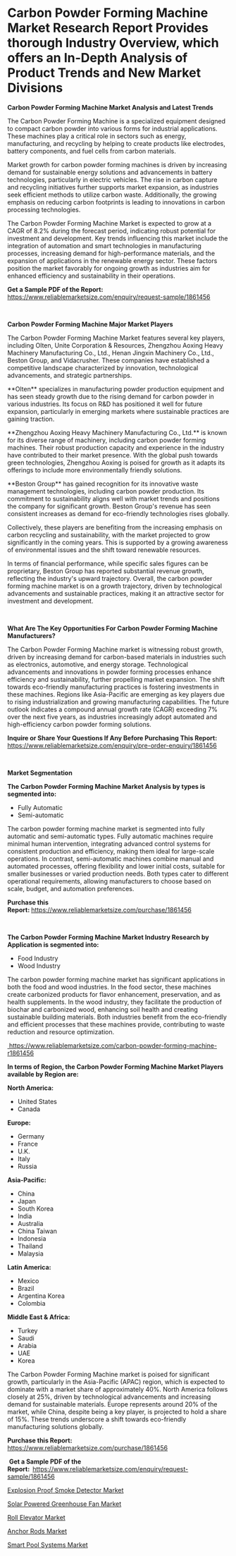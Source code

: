 <p><h1>Carbon Powder Forming Machine Market Research Report Provides thorough Industry Overview, which offers an In-Depth Analysis of Product Trends and New Market Divisions</h1></p><p><strong>Carbon Powder Forming Machine Market Analysis and Latest Trends</strong></p>
<p><p>The Carbon Powder Forming Machine is a specialized equipment designed to compact carbon powder into various forms for industrial applications. These machines play a critical role in sectors such as energy, manufacturing, and recycling by helping to create products like electrodes, battery components, and fuel cells from carbon materials. </p><p>Market growth for carbon powder forming machines is driven by increasing demand for sustainable energy solutions and advancements in battery technologies, particularly in electric vehicles. The rise in carbon capture and recycling initiatives further supports market expansion, as industries seek efficient methods to utilize carbon waste. Additionally, the growing emphasis on reducing carbon footprints is leading to innovations in carbon processing technologies.</p><p>The Carbon Powder Forming Machine Market is expected to grow at a CAGR of 8.2% during the forecast period, indicating robust potential for investment and development. Key trends influencing this market include the integration of automation and smart technologies in manufacturing processes, increasing demand for high-performance materials, and the expansion of applications in the renewable energy sector. These factors position the market favorably for ongoing growth as industries aim for enhanced efficiency and sustainability in their operations.</p></p>
<p><strong>Get a Sample PDF of the Report:&nbsp;</strong> <a href="https://www.reliablemarketsize.com/enquiry/request-sample/1861456?utm_campaign=1833&utm_medium=2&utm_source=Github&utm_content=ia&utm_term=28022025&utm_id=carbon-powder-forming-machine">https://www.reliablemarketsize.com/enquiry/request-sample/1861456</a></p>
<p>&nbsp;</p>
<p><strong>Carbon Powder Forming Machine Major Market Players</strong></p>
<p><p>The Carbon Powder Forming Machine Market features several key players, including Olten, Unite Corporation & Resources, Zhengzhou Aoxing Heavy Machinery Manufacturing Co., Ltd., Henan Jingxin Machinery Co., Ltd., Beston Group, and Vidacrusher. These companies have established a competitive landscape characterized by innovation, technological advancements, and strategic partnerships.</p><p>**Olten** specializes in manufacturing powder production equipment and has seen steady growth due to the rising demand for carbon powder in various industries. Its focus on R&D has positioned it well for future expansion, particularly in emerging markets where sustainable practices are gaining traction.</p><p>**Zhengzhou Aoxing Heavy Machinery Manufacturing Co., Ltd.** is known for its diverse range of machinery, including carbon powder forming machines. Their robust production capacity and experience in the industry have contributed to their market presence. With the global push towards green technologies, Zhengzhou Aoxing is poised for growth as it adapts its offerings to include more environmentally friendly solutions.</p><p>**Beston Group** has gained recognition for its innovative waste management technologies, including carbon powder production. Its commitment to sustainability aligns well with market trends and positions the company for significant growth. Beston Group's revenue has seen consistent increases as demand for eco-friendly technologies rises globally.</p><p>Collectively, these players are benefiting from the increasing emphasis on carbon recycling and sustainability, with the market projected to grow significantly in the coming years. This is supported by a growing awareness of environmental issues and the shift toward renewable resources.</p><p>In terms of financial performance, while specific sales figures can be proprietary, Beston Group has reported substantial revenue growth, reflecting the industry's upward trajectory. Overall, the carbon powder forming machine market is on a growth trajectory, driven by technological advancements and sustainable practices, making it an attractive sector for investment and development.</p></p>
<p>&nbsp;</p>
<p><strong>What Are The Key Opportunities For Carbon Powder Forming Machine Manufacturers?</strong></p>
<p><p>The Carbon Powder Forming Machine market is witnessing robust growth, driven by increasing demand for carbon-based materials in industries such as electronics, automotive, and energy storage. Technological advancements and innovations in powder forming processes enhance efficiency and sustainability, further propelling market expansion. The shift towards eco-friendly manufacturing practices is fostering investments in these machines. Regions like Asia-Pacific are emerging as key players due to rising industrialization and growing manufacturing capabilities. The future outlook indicates a compound annual growth rate (CAGR) exceeding 7% over the next five years, as industries increasingly adopt automated and high-efficiency carbon powder forming solutions.</p></p>
<p><strong>Inquire or Share Your Questions If Any Before Purchasing This Report:</strong> <a href="https://www.reliablemarketsize.com/enquiry/pre-order-enquiry/1861456?utm_campaign=1833&utm_medium=2&utm_source=Github&utm_content=ia&utm_term=28022025&utm_id=carbon-powder-forming-machine">https://www.reliablemarketsize.com/enquiry/pre-order-enquiry/1861456</a></p>
<p>&nbsp;</p>
<p><strong>Market Segmentation</strong></p>
<p><strong>The Carbon Powder Forming Machine Market Analysis by types is segmented into:</strong></p>
<p><ul><li>Fully Automatic</li><li>Semi-automatic</li></ul></p>
<p><p>The carbon powder forming machine market is segmented into fully automatic and semi-automatic types. Fully automatic machines require minimal human intervention, integrating advanced control systems for consistent production and efficiency, making them ideal for large-scale operations. In contrast, semi-automatic machines combine manual and automated processes, offering flexibility and lower initial costs, suitable for smaller businesses or varied production needs. Both types cater to different operational requirements, allowing manufacturers to choose based on scale, budget, and automation preferences.</p></p>
<p><strong>Purchase this Report:&nbsp;</strong><a href="https://www.reliablemarketsize.com/purchase/1861456?utm_campaign=1833&utm_medium=2&utm_source=Github&utm_content=ia&utm_term=28022025&utm_id=carbon-powder-forming-machine">https://www.reliablemarketsize.com/purchase/1861456</a></p>
<p>&nbsp;</p>
<p><strong>The Carbon Powder Forming Machine Market Industry Research by Application is segmented into:</strong></p>
<p><ul><li>Food Industry</li><li>Wood Industry</li></ul></p>
<p><p>The carbon powder forming machine market has significant applications in both the food and wood industries. In the food sector, these machines create carbonized products for flavor enhancement, preservation, and as health supplements. In the wood industry, they facilitate the production of biochar and carbonized wood, enhancing soil health and creating sustainable building materials. Both industries benefit from the eco-friendly and efficient processes that these machines provide, contributing to waste reduction and resource optimization.</p></p>
<p><a href="https://www.reliablemarketsize.com/carbon-powder-forming-machine-r1861456?utm_campaign=1833&utm_medium=2&utm_source=Github&utm_content=ia&utm_term=28022025&utm_id=carbon-powder-forming-machine">&nbsp;https://www.reliablemarketsize.com/carbon-powder-forming-machine-r1861456</a></p>
<p><strong>In terms of Region, the Carbon Powder Forming Machine Market Players available by Region are:</strong></p>
<p>
    <p> <strong> North America: </strong>
        <ul>
            <li>United States</li>
            <li>Canada</li>
        </ul>
        </p> 
    <p> <strong> Europe: </strong>
        <ul>
            <li>Germany</li>
            <li>France</li>
            <li>U.K.</li>
            <li>Italy</li>
            <li>Russia</li>
        </ul>
        </p> 
    <p> <strong> Asia-Pacific: </strong>
        <ul>
            <li>China</li>
            <li>Japan</li>
            <li>South Korea</li>
            <li>India</li>
            <li>Australia</li>
            <li>China Taiwan</li>
            <li>Indonesia</li>
            <li>Thailand</li>
            <li>Malaysia</li>
        </ul>
        </p> 
    <p> <strong> Latin America: </strong>
        <ul>
            <li>Mexico</li>
            <li>Brazil</li>
            <li>Argentina Korea</li>
            <li>Colombia</li>
        </ul>
        </p> 
    <p> <strong> Middle East & Africa: </strong>
        <ul>
            <li>Turkey</li>
            <li>Saudi</li>
            <li>Arabia</li>
            <li>UAE</li>
            <li>Korea</li>
        </ul>
    </p>
    </p>
<p><p>The Carbon Powder Forming Machine market is poised for significant growth, particularly in the Asia-Pacific (APAC) region, which is expected to dominate with a market share of approximately 40%. North America follows closely at 25%, driven by technological advancements and increasing demand for sustainable materials. Europe represents around 20% of the market, while China, despite being a key player, is projected to hold a share of 15%. These trends underscore a shift towards eco-friendly manufacturing solutions globally.</p></p>
<p><strong>Purchase this Report: </strong><a href="https://www.reliablemarketsize.com/purchase/1861456?utm_campaign=1833&utm_medium=2&utm_source=Github&utm_content=ia&utm_term=28022025&utm_id=carbon-powder-forming-machine">https://www.reliablemarketsize.com/purchase/1861456</a></p>
<p>&nbsp;<strong>Get a Sample PDF of the Report:&nbsp;&nbsp;</strong><a href="https://www.reliablemarketsize.com/enquiry/request-sample/1861456?utm_campaign=1833&utm_medium=2&utm_source=Github&utm_content=ia&utm_term=28022025&utm_id=carbon-powder-forming-machine">https://www.reliablemarketsize.com/enquiry/request-sample/1861456</a></p>
<p><strong></strong></p>
<p><p><a href="https://github.com/dailyspunj47/Market-Research-Report-List-1/blob/main/explosion-proof-smoke-detector-market.md?utm_campaign=1833&utm_medium=2&utm_source=Github&utm_content=ia&utm_term=28022025&utm_id=carbon-powder-forming-machine">Explosion Proof Smoke Detector Market</a></p><p><a href="https://github.com/ajayanhaizan/Market-Research-Report-List-1/blob/main/solar-powered-greenhouse-fan-market.md?utm_campaign=1833&utm_medium=2&utm_source=Github&utm_content=ia&utm_term=28022025&utm_id=carbon-powder-forming-machine">Solar Powered Greenhouse Fan Market</a></p><p><a href="https://github.com/biyajausenik/Market-Research-Report-List-1/blob/main/roll-elevator-market.md?utm_campaign=1833&utm_medium=2&utm_source=Github&utm_content=ia&utm_term=28022025&utm_id=carbon-powder-forming-machine">Roll Elevator Market</a></p><p><a href="https://github.com/momossidram/Market-Research-Report-List-1/blob/main/anchor-rods-market.md?utm_campaign=1833&utm_medium=2&utm_source=Github&utm_content=ia&utm_term=28022025&utm_id=carbon-powder-forming-machine">Anchor Rods Market</a></p><p><a href="https://github.com/muvdibezuh/Market-Research-Report-List-1/blob/main/smart-pool-systems-market.md?utm_campaign=1833&utm_medium=2&utm_source=Github&utm_content=ia&utm_term=28022025&utm_id=carbon-powder-forming-machine">Smart Pool Systems Market</a></p></p>